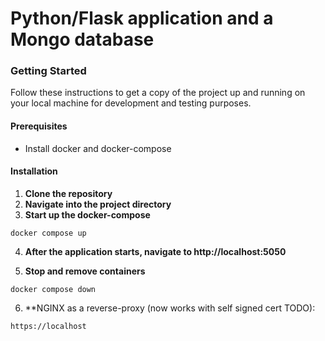 # Python/Flask application and a Mongo database

### Getting Started
Follow these instructions to get a copy of the project up and running on your local machine for development and testing purposes.

#### Prerequisites
- Install docker and docker-compose

#### Installation
1. **Clone the repository**
2. **Navigate into the project directory**
3. **Start up the docker-compose**
  ```
  docker compose up
  ```
4. **After the application starts, navigate to http://localhost:5050**

5. **Stop and remove containers**
  ```
  docker compose down
  ```
6. **NGINX as a reverse-proxy (now works with self signed cert TODO):
  ```
  https://localhost
  ```
